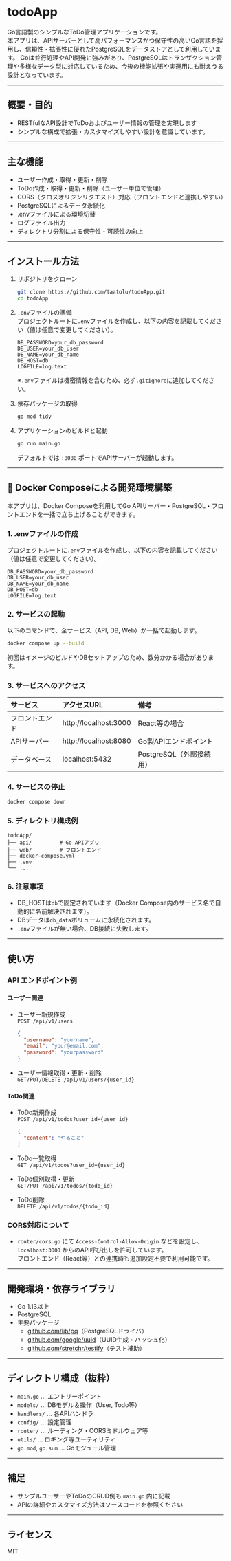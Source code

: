 # todoApp

Go言語製のシンプルなToDo管理アプリケーションです。  
本アプリは、APIサーバーとして高パフォーマンスかつ保守性の高いGo言語を採用し、信頼性・拡張性に優れたPostgreSQLをデータストアとして利用しています。
Goは並行処理やAPI開発に強みがあり、PostgreSQLはトランザクション管理や多様なデータ型に対応しているため、今後の機能拡張や実運用にも耐えうる設計となっています。

---

## 概要・目的

- RESTfulなAPI設計でToDoおよびユーザー情報の管理を実現します
- シンプルな構成で拡張・カスタマイズしやすい設計を意識しています。

---

## 主な機能

- ユーザー作成・取得・更新・削除
- ToDo作成・取得・更新・削除（ユーザー単位で管理）
- CORS（クロスオリジンリクエスト）対応（フロントエンドと連携しやすい）
- PostgreSQLによるデータ永続化
- .envファイルによる環境切替
- ログファイル出力
- ディレクトリ分割による保守性・可読性の向上

---

## インストール方法

1. リポジトリをクローン

    ```sh
    git clone https://github.com/taatolu/todoApp.git
    cd todoApp
    ```

2. `.env`ファイルの準備  
   プロジェクトルートに`.env`ファイルを作成し、以下の内容を記載してください（値は任意で変更してください）。

    ```
    DB_PASSWORD=your_db_password
    DB_USER=your_db_user
    DB_NAME=your_db_name
    DB_HOST=db
    LOGFILE=log.text
    ```

    ※`.env`ファイルは機密情報を含むため、必ず`.gitignore`に追加してください。

3. 依存パッケージの取得

    ```sh
    go mod tidy
    ```

4. アプリケーションのビルドと起動

    ```sh
    go run main.go
    ```
    デフォルトでは `:8080` ポートでAPIサーバーが起動します。

---

## 🐳 Docker Composeによる開発環境構築 
本アプリは、Docker Composeを利用してGo APIサーバー・PostgreSQL・フロントエンドを一括で立ち上げることができます。

### 1. .envファイルの作成
プロジェクトルートに`.env`ファイルを作成し、以下の内容を記載してください（値は任意で変更してください）。

```
DB_PASSWORD=your_db_password
DB_USER=your_db_user
DB_NAME=your_db_name
DB_HOST=db
LOGFILE=log.text
```

### 2. サービスの起動
以下のコマンドで、全サービス（API, DB, Web）が一括で起動します。

```sh
docker compose up --build
```
初回はイメージのビルドやDBセットアップのため、数分かかる場合があります。

### 3. サービスへのアクセス

| サービス | アクセスURL | 備考 |
|:---|:---|:---|
| フロントエンド | http://localhost:3000 | React等の場合 |
| APIサーバー | http://localhost:8080 | Go製APIエンドポイント |
| データベース | localhost:5432 | PostgreSQL（外部接続用） |

### 4. サービスの停止
```sh
docker compose down
```

### 5. ディレクトリ構成例
```
todoApp/
├── api/         # Go APIアプリ
├── web/         # フロントエンド
├── docker-compose.yml
├── .env
└── ...
```
### 6. 注意事項
- DB_HOSTは`db`で固定されています（Docker Compose内のサービス名で自動的に名前解決されます）。
- DBデータは`db_data`ボリュームに永続化されます。
- `.env`ファイルが無い場合、DB接続に失敗します。

---

## 使い方

### API エンドポイント例

#### ユーザー関連

- ユーザー新規作成  
  `POST /api/v1/users`  
  ```json
  {
    "username": "yourname",
    "email": "your@email.com",
    "password": "yourpassword"
  }
  ```

- ユーザー情報取得・更新・削除  
  `GET/PUT/DELETE /api/v1/users/{user_id}`

#### ToDo関連

- ToDo新規作成  
  `POST /api/v1/todos?user_id={user_id}`  
  ```json
  {
    "content": "やること"
  }
  ```

- ToDo一覧取得  
  `GET /api/v1/todos?user_id={user_id}`

- ToDo個別取得・更新  
  `GET/PUT /api/v1/todos/{todo_id}`

- ToDo削除  
  `DELETE /api/v1/todos/{todo_id}`

### CORS対応について

- `router/cors.go` にて `Access-Control-Allow-Origin` などを設定し、`localhost:3000` からのAPI呼び出しを許可しています。  
  フロントエンド（React等）との連携時も追加設定不要で利用可能です。

---

## 開発環境・依存ライブラリ

- Go 1.13以上
- PostgreSQL
- 主要パッケージ
    - [github.com/lib/pq](https://pkg.go.dev/github.com/lib/pq)（PostgreSQLドライバ）
    - [github.com/google/uuid](https://pkg.go.dev/github.com/google/uuid)（UUID生成・ハッシュ化）
    - [github.com/stretchr/testify](https://pkg.go.dev/github.com/stretchr/testify)（テスト補助）

---

## ディレクトリ構成（抜粋）

- `main.go` ... エントリーポイント
- `models/` ... DBモデル＆操作（User, Todo等）
- `handlers/` ... 各APIハンドラ
- `config/` ... 設定管理
- `router/` ... ルーティング・CORSミドルウェア等
- `utils/` ... ロギング等ユーティリティ
- `go.mod`, `go.sum` ... Goモジュール管理

---

## 補足

- サンプルユーザーやToDoのCRUD例も `main.go` 内に記載
- APIの詳細やカスタマイズ方法はソースコードを参照ください

---

## ライセンス

MIT

